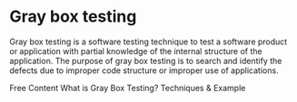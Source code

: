 # Gray box testing

Gray box testing is a software testing technique to test a software product or application with partial knowledge of the internal structure of the application. The purpose of gray box testing is to search and identify the defects due to improper code structure or improper use of applications.

<ResourceGroupTitle>Free Content</ResourceGroupTitle>
<BadgeLink colorScheme='yellow' badgeText='Read' href='https://www.guru99.com/grey-box-testing.html'>What is Gray Box Testing? Techniques & Example</BadgeLink>